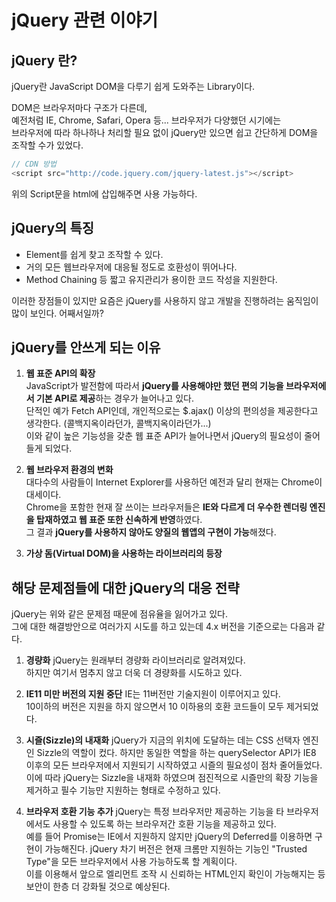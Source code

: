 # jQuery 관련 이야기

## jQuery 란?

jQuery란 JavaScript DOM을 다루기 쉽게 도와주는 Library이다.

DOM은 브라우저마다 구조가 다른데,  
예전처럼 IE, Chrome, Safari, Opera 등... 브라우저가 다양했던 시기에는  
브라우저에 따라 하나하나 처리할 필요 없이 jQuery만 있으면 쉽고 간단하게 DOM을 조작할 수가 있었다.

```javascript
// CDN 방법
<script src="http://code.jquery.com/jquery-latest.js"></script>
```

위의 Script문을 html에 삽입해주면 사용 가능하다.

## jQuery의 특징

- Element를 쉽게 찾고 조작할 수 있다.
- 거의 모든 웹브라우저에 대응될 정도로 호환성이 뛰어나다.
- Method Chaining 등 짧고 유지관리가 용이한 코드 작성을 지원한다.

이러한 장점들이 있지만 요즘은 jQuery를 사용하지 않고 개발을 진행하려는 움직임이 많이 보인다. 어째서일까?

## jQuery를 안쓰게 되는 이유

1. **웹 표준 API의 확장**  
   JavaScript가 발전함에 따라서 **jQuery를 사용해야만 했던 편의 기능을 브라우저에서 기본 API로 제공**하는 경우가 늘어나고 있다.  
   단적인 예가 Fetch API인데, 개인적으로는 $.ajax() 이상의 편의성을 제공한다고 생각한다. (콜백지옥이라던가, 콜백지옥이라던가...)  
   이와 같이 높은 기능성을 갖춘 웹 표준 API가 늘어나면서 jQuery의 필요성이 줄어들게 되었다.

2. **웹 브라우저 환경의 변화**  
   대다수의 사람들이 Internet Explorer를 사용하던 예전과 달리 현재는 Chrome이 대세이다.  
   Chrome을 포함한 현재 잘 쓰이는 브라우저들은 **IE와 다르게 더 우수한 렌더링 엔진을 탑재하였고 웹 표준 또한 신속하게 반영**하였다.  
   그 결과 **jQuery를 사용하지 않아도 양질의 웹앱의 구현이 가능**해졌다.

3. **가상 돔(Virtual DOM)을 사용하는 라이브러리의 등장**

## 해당 문제점들에 대한 jQuery의 대응 전략

jQuery는 위와 같은 문제점 때문에 점유율을 잃어가고 있다.  
그에 대한 해결방안으로 여러가지 시도를 하고 있는데 4.x 버전을 기준으로는 다음과 같다.

1. **경량화**
   jQuery는 원래부터 경량화 라이브러리로 알려져있다.  
   하지만 여기서 멈추지 않고 더욱 더 경량화를 시도하고 있다.

2. **IE11 미만 버전의 지원 중단**
   IE는 11버전만 기술지원이 이루어지고 있다.  
   10이하의 버전은 지원을 하지 않으면서 10 이하용의 호환 코드들이 모두 제거되었다.

3. **시즐(Sizzle)의 내재화**
   jQuery가 지금의 위치에 도달하는 데는 CSS 선택자 엔진인 Sizzle의 역할이 컸다.
   하지만 동일한 역할을 하는 querySelector API가 IE8 이후의 모든 브라우저에서 지원되기 시작하였고 시즐의 필요성이 점차 줄어들었다.  
   이에 따라 jQuery는 Sizzle을 내재화 하였으며 점진적으로 시즐만의 확장 기능을 제거하고 필수 기능만 지원하는 형태로 수정하고 있다.

4. **브라우저 호환 기능 추가**
   jQuery는 특정 브라우저만 제공하는 기능을 타 브라우저에서도 사용할 수 있도록 하는 브라우저간 호환 기능을 제공하고 있다.  
   예를 들어 Promise는 IE에서 지원하지 않지만 jQuery의 Deferred를 이용하면 구현이 가능해진다.
   jQuery 차기 버전은 현재 크롬만 지원하는 기능인 "Trusted Type"을 모든 브라우저에서 사용 가능하도록 할 계획이다.  
   이를 이용해서 앞으로 엘리먼트 조작 시 신뢰하는 HTML인지 확인이 가능해지는 등 보안이 한층 더 강화될 것으로 예상된다.
